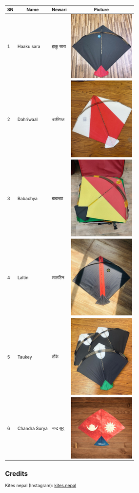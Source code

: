 | SN  | Name            | Newari        | Picture                                                                                   |
|-----|---------------- |---------------|-------------------------------------------------------------------------------------------|
| 1   | Haaku sara      | हाकु सारा      | <img src="https://raw.githubusercontent.com/SarjyantShrestha/changa-dataset/main/kitesImg/black.jpg" alt="Haakusara" width="200"/> |
| 2   | Dahriwaal       | डाह्रीवाल      | <img src="https://raw.githubusercontent.com/SarjyantShrestha/changa-dataset/main/kitesImg/Dariwal.jpg" alt="Dahriwal" width="200"/> |
| 3   | Babachya        | बाबाच्या        | <img src="https://raw.githubusercontent.com/SarjyantShrestha/changa-dataset/main/kitesImg/Bapache.jpg" alt="Babachya" width="200"/> |
| 4   | Laltin          | लालटिन        | <img src="https://raw.githubusercontent.com/SarjyantShrestha/changa-dataset/main/kitesImg/Laltin.jpg" alt="Laltin" width="200"/> |
| 5   | Taukey          | तौके           | <img src="https://raw.githubusercontent.com/SarjyantShrestha/changa-dataset/main/kitesImg/Taukey.jpg" alt="Taukey" width="200"/> |
| 6   | Chandra Surya   | चन्द्र सूर्       | <img src="https://raw.githubusercontent.com/SarjyantShrestha/changa-dataset/main/kitesImg/ChandraSurya.png" alt="ChandraSurya" width="200"/> |

## Credits
Kites nepal (Instagram): [kites.nepal](https://www.instagram.com/kites.nepal/)
